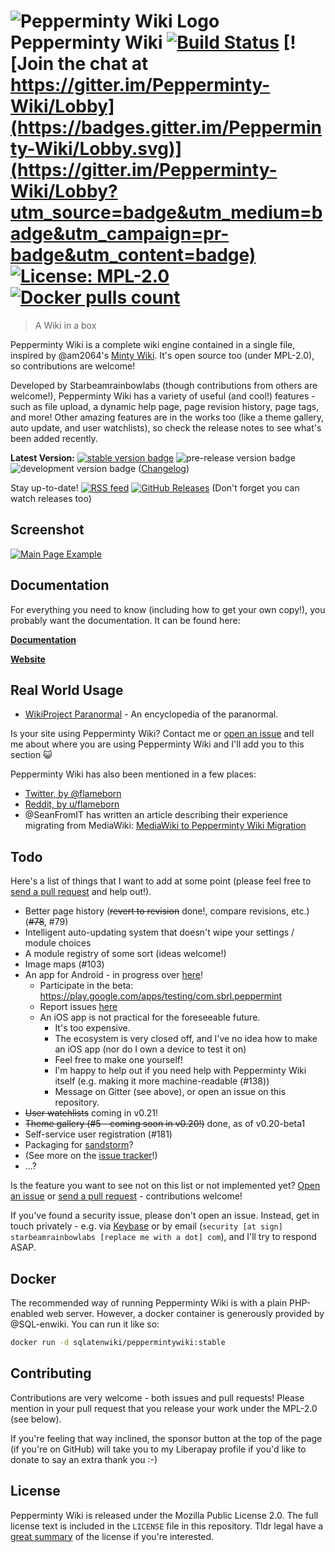 # ![Pepperminty Wiki Logo](https://raw.githubusercontent.com/sbrl/Pepperminty-Wiki/master/logo.png) Pepperminty Wiki [![Build Status](https://travis-ci.org/sbrl/Pepperminty-Wiki.svg?branch=master)](https://travis-ci.org/sbrl/Pepperminty-Wiki) [![Join the chat at https://gitter.im/Pepperminty-Wiki/Lobby](https://badges.gitter.im/Pepperminty-Wiki/Lobby.svg)](https://gitter.im/Pepperminty-Wiki/Lobby?utm_source=badge&utm_medium=badge&utm_campaign=pr-badge&utm_content=badge) [![License: MPL-2.0](https://img.shields.io/badge/License-MPL--2.0-blue.svg)](https://raw.githubusercontent.com/sbrl/Pepperminty-Wiki/master/LICENSE) [![Docker pulls count](https://img.shields.io/badge/dynamic/json.svg?color=blue&label=Docker%20Pulls&query=%24.pull_count&url=https%3A%2F%2Fhub.docker.com%2Fv2%2Frepositories%2Fsqlatenwiki%2Fpeppermintywiki%2F)](https://hub.docker.com/r/sqlatenwiki/peppermintywiki)

> A Wiki in a box

Pepperminty Wiki is a complete wiki engine contained in a single file, inspired by @am2064's [Minty Wiki](https://github.com/am2064/Minty-Wiki). It's open source too (under MPL-2.0), so contributions are welcome!

Developed by Starbeamrainbowlabs (though contributions from others are welcome!), Pepperminty Wiki has a variety of useful (and cool!) features - such as file upload, a dynamic help page, page revision history, page tags, and more! Other amazing features are in the works too (like a theme gallery, auto update, and user watchlists), so check the release notes to see what's been added recently.

**Latest Version:** [![stable version badge](https://img.shields.io/github/release/sbrl/Pepperminty-Wiki.svg?color=brightgreen&label=stable)](https://github.com/sbrl/Pepperminty-Wiki/releases/latest) ![pre-release version badge](https://img.shields.io/github/v/release/sbrl/Pepperminty-Wiki?color=yellow&include_prereleases&label=pre-release) ![development version badge](https://img.shields.io/badge/dynamic/json?color=orange&label=development&query=latest_version&url=https%3A%2F%2Fstarbeamrainbowlabs.com%2Flabs%2Fpeppermint%2Fpack.php%3Fdetermine-latest-version) ([Changelog](https://github.com/sbrl/Pepperminty-Wiki/blob/master/Changelog.md))

Stay up-to-date! [![RSS feed](https://img.shields.io/badge/%F0%9F%8D%84-RSS-orange)](https://github.com/sbrl/Pepperminty-Wiki/releases.atom) [![GitHub Releases](https://img.shields.io/badge/%E2%8E%94-GitHub%20Releases-black)](https://github.com/sbrl/Pepperminty-Wiki/releases) (Don't forget you can watch releases too) 

## Screenshot
[![Main Page Example](https://i.imgur.com/5dmbKlz.png)](https://imgur.com/a/lsBc3cM)

## Documentation
For everything you need to know (including how to get your own copy!), you probably want the documentation. It can be found here:

**[Documentation](https://starbeamrainbowlabs.com/labs/peppermint/__nightdocs/01-Welcome.html)**

**[Website](https://peppermint.mooncarrot.space/)**

## Real World Usage

* [WikiProject Paranormal](https://www.anomalyresponse.com) - An encyclopedia of the paranormal.

Is your site using Pepperminty Wiki? Contact me or [open an issue](https://github.com/sbrl/Pepperminty-Wiki/issues/new) and tell me about where you are using Pepperminty Wiki and I'll add you to this section :smiley_cat:

Pepperminty Wiki has also been mentioned in a few places:

 - [Twitter, by @flameborn](https://twitter.com/flameborn/status/1196916602953961472)
 - [Reddit, by u/flameborn](https://www.reddit.com/r/selfhosted/comments/d23mhx/yet_another_wiki/ezsu4rs?utm_source=share&utm_medium=web2x)
 - @SeanFromIT has written an article describing their experience migrating from MediaWiki: [MediaWiki to Pepperminty Wiki Migration](https://feeney.mba/mediawikitopepperminty.html)

## Todo
Here's a list of things that I want to add at some point (please feel free to [send a pull request](https://github.com/sbrl/Pepperminty-Wiki/pulls) and help out!).

 - Better page history (~~revert to revision~~ done!, compare revisions, etc.) (~~#78~~, #79)
 - Intelligent auto-updating system that doesn't wipe your settings / module choices
 - A module registry of some sort (ideas welcome!)
 - Image maps (#103)
 - An app for Android - in progress over [here](https://github.com/sbrl/Pepperminty-Wiki-Client-Android/)!
     - Participate in the beta: https://play.google.com/apps/testing/com.sbrl.peppermint
     - Report issues [here](https://github.com/sbrl/Pepperminty-Wiki-Client-Android/issues/new)
     - An iOS app is not practical for the foreseeable future.
         - It's too expensive.
         - The ecosystem is very closed off, and I've no idea how to make an iOS app (nor do I own a device to test it on)
         - Feel free to make one yourself!
         - I'm happy to help out if you need help with Pepperminty Wiki itself (e.g. making it more machine-readable (#138))
         - Message on Gitter (see above), or open an issue on this repository.
 - ~~User watchlists~~ coming in v0.21!
 - ~~Theme gallery (#5 - coming soon in v0.20!)~~ done, as of v0.20-beta1
 - Self-service user registration (#181)
 - Packaging for [sandstorm](https://apps.sandstorm.io/)?
 - (See more on the [issue tracker](https://github.com/sbrl/Pepperminty-Wiki/issues)!)
 - ...?

Is the feature you want to see not on this list or not implemented yet? [Open an issue](https://github.com/sbrl/Pepperminty-Wiki/issues/new) or [send a pull request](https://github.com/sbrl/Pepperminty-Wiki/pulls) - contributions welcome!

If you've found a security issue, please don't open an issue. Instead, get in touch privately - e.g. via [Keybase](https://keybase.io/sbrl) or by email (`security [at sign] starbeamrainbowlabs [replace me with a dot] com`), and I'll try to respond ASAP.


## Docker
The recommended way of running Pepperminty Wiki is with a plain PHP-enabled web server. However, a docker container is generously provided by @SQL-enwiki. You can run it like so:

```bash
docker run -d sqlatenwiki/peppermintywiki:stable
```


## Contributing
Contributions are very welcome - both issues and pull requests! Please mention in your pull request that you release your work under the MPL-2.0 (see below).

If you're feeling that way inclined, the sponsor button at the top of the page (if you're on GitHub) will take you to my Liberapay profile if you'd like to donate to say an extra thank you :-)


## License
Pepperminty Wiki is released under the Mozilla Public License 2.0. The full license text is included in the `LICENSE` file in this repository. Tldr legal have a [great summary](https://tldrlegal.com/license/mozilla-public-license-2.0-(mpl-2)) of the license if you're interested.
